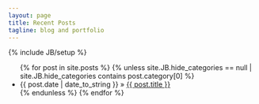 ```yaml
---
layout: page
title: Recent Posts
tagline: blog and portfolio
---
```

{% include JB/setup %}

<ul class="posts">
  {% for post in site.posts %}
  	{% unless site.JB.hide_categories == null | site.JB.hide_categories contains post.category[0] %}
  	  <li><span>{{ post.date | date_to_string }}</span> &raquo; <a href="{{ BASE_PATH }}{{ post.url }}">{{ post.title }}</a></li>
  	{% endunless %}
  {% endfor %}
</ul>
